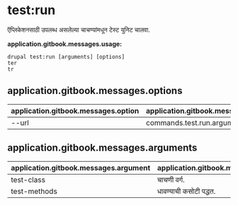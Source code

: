 # test:run
ऍप्लिकेशनसाठी उपलब्ध असलेल्या चाचण्यांमधून टेस्ट युनिट चालवा.

**application.gitbook.messages.usage:**
```
drupal test:run [arguments] [options]
ter
tr
```

## application.gitbook.messages.options
application.gitbook.messages.option | application.gitbook.messages.details
-------|-------------
--url | commands.test.run.arguments.url

## application.gitbook.messages.arguments
application.gitbook.messages.argument | application.gitbook.messages.details
---------|-------------
test-class | चाचणी वर्ग.
test-methods | धावण्याची कसोटी पद्धत.
